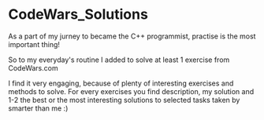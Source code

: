 # CodeWars_Solutions

As a part of my jurney to became the C++ programmist, practise is the most important thing!

So to my everyday's routine I added to solve at least 1 exercise from CodeWars.com

I find it very engaging, because of plenty of interesting exercises and methods to solve.
For every exercises you find description, my solution and 1-2 the best or the most interesting solutions to selected tasks taken by smarter than me :)

